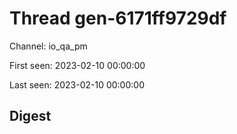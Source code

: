 # Thread gen-6171ff9729df
Channel: io_qa_pm

First seen: 2023-02-10 00:00:00

Last seen: 2023-02-10 00:00:00

## Digest


